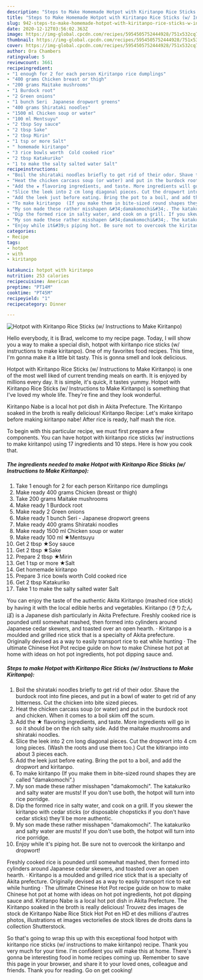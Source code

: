 ```yaml
---
description: "Steps to Make Homemade Hotpot with Kiritanpo Rice Sticks (w/ Instructions to Make Kiritanpo)"
title: "Steps to Make Homemade Hotpot with Kiritanpo Rice Sticks (w/ Instructions to Make Kiritanpo)"
slug: 942-steps-to-make-homemade-hotpot-with-kiritanpo-rice-sticks-w-instructions-to-make-kiritanpo
date: 2020-12-12T03:56:02.363Z
image: https://img-global.cpcdn.com/recipes/5954505752444928/751x532cq70/hotpot-with-kiritanpo-rice-sticks-w-instructions-to-make-kiritanpo-recipe-main-photo.jpg
thumbnail: https://img-global.cpcdn.com/recipes/5954505752444928/751x532cq70/hotpot-with-kiritanpo-rice-sticks-w-instructions-to-make-kiritanpo-recipe-main-photo.jpg
cover: https://img-global.cpcdn.com/recipes/5954505752444928/751x532cq70/hotpot-with-kiritanpo-rice-sticks-w-instructions-to-make-kiritanpo-recipe-main-photo.jpg
author: Ora Chambers
ratingvalue: 5
reviewcount: 3661
recipeingredient:
- "1 enough for 2 for each person Kiritanpo rice dumplings"
- "400 grams Chicken breast or thigh"
- "200 grams Maitake mushrooms"
- "1 Burdock root"
- "2 Green onions"
- "1 bunch Seri  Japanese dropwort greens"
- "400 grams Shirataki noodles"
- "1500 ml Chicken soup or water"
- "100 ml Mentsuyu"
- "2 tbsp Soy sauce"
- "2 tbsp Sake"
- "2 tbsp Mirin"
- "1 tsp or more Salt"
- " homemade kiritanpo"
- "3 rice bowls worth  Cold cooked rice"
- "2 tbsp Katakuriko"
- "1 to make the salty salted water Salt"
recipeinstructions:
- "Boil the shirataki noodles briefly to get rid of their odor. Shave the burdock root into fine pieces, and put in a bowl of water to get rid of any bitterness. Cut the chicken into bite sized pieces."
- "Heat the chicken carcass soup (or water) and put in the burdock root and chicken. When it comes to a boil skim off the scum."
- "Add the ★ flavoring ingredients, and taste. More ingredients will go in so it should be on the rich salty side. Add the maitake mushrooms and shirataki noodles."
- "Slice the leek into 2 cm long diagonal pieces. Cut the dropwort into 4 cm long pieces. (Wash the roots and use them too.) Cut the kitiranpo into about 3 pieces each."
- "Add the leek just before eating. Bring the pot to a boil, and add the dropwort and kiritanpo."
- "To make kiritanpo  (If you make them in bite-sized round shapes they are called &#34;damakomochi&#34;.)"
- "My son made these rather misshapen &#34;damakomochi&#34;. The katakuriko and salty water are musts! If you don&#39;t use both, the hotpot will turn into rice porridge."
- "Dip the formed rice in salty water, and cook on a grill. If you skewer the kiritanpo with cedar sticks (or disposable chopsticks if you don&#39;t have cedar sticks) they&#39;ll be more authentic."
- "My son made these rather misshapen &#34;damakomochi&#34;. The katakuriko and salty water are musts! If you don&#39;t use both, the hotpot will turn into rice porridge."
- "Enjoy while it&#39;s piping hot. Be sure not to overcook the kiritanpo and dropwort!"
categories:
- Recipe
tags:
- hotpot
- with
- kiritanpo

katakunci: hotpot with kiritanpo 
nutrition: 253 calories
recipecuisine: American
preptime: "PT14M"
cooktime: "PT45M"
recipeyield: "1"
recipecategory: Dinner

---
```



![Hotpot with Kiritanpo Rice Sticks (w/ Instructions to Make Kiritanpo)](https://img-global.cpcdn.com/recipes/5954505752444928/751x532cq70/hotpot-with-kiritanpo-rice-sticks-w-instructions-to-make-kiritanpo-recipe-main-photo.jpg)

Hello everybody, it is Brad, welcome to my recipe page. Today, I will show you a way to make a special dish, hotpot with kiritanpo rice sticks (w/ instructions to make kiritanpo). One of my favorites food recipes. This time, I'm gonna make it a little bit tasty. This is gonna smell and look delicious.

Hotpot with Kiritanpo Rice Sticks (w/ Instructions to Make Kiritanpo) is one of the most well liked of current trending meals on earth. It is enjoyed by millions every day. It is simple, it's quick, it tastes yummy. Hotpot with Kiritanpo Rice Sticks (w/ Instructions to Make Kiritanpo) is something that I've loved my whole life. They're fine and they look wonderful.

Kiritanpo Nabe is a local hot pot dish in Akita Prefecture. The Kiritanpo soaked in the broth is really delicious! Kiritanpo Recipe: Let&#39;s make kiritapo before making kiritanpo nabe! After rice is ready, half mash the rice.


To begin with this particular recipe, we must first prepare a few components. You can have hotpot with kiritanpo rice sticks (w/ instructions to make kiritanpo) using 17 ingredients and 10 steps. Here is how you cook that.

<!--inarticleads1-->

##### The ingredients needed to make Hotpot with Kiritanpo Rice Sticks (w/ Instructions to Make Kiritanpo):

1. Take 1 enough for 2 for each person Kiritanpo rice dumplings
1. Make ready 400 grams Chicken (breast or thigh)
1. Take 200 grams Maitake mushrooms
1. Make ready 1 Burdock root
1. Make ready 2 Green onions
1. Make ready 1 bunch Seri - Japanese dropwort greens
1. Make ready 400 grams Shirataki noodles
1. Make ready 1500 ml Chicken soup or water
1. Make ready 100 ml ★Mentsuyu
1. Get 2 tbsp ★Soy sauce
1. Get 2 tbsp ★Sake
1. Prepare 2 tbsp ★Mirin
1. Get 1 tsp or more ★Salt
1. Get  homemade kiritanpo
1. Prepare 3 rice bowls worth  Cold cooked rice
1. Get 2 tbsp Katakuriko
1. Take 1 to make the salty salted water Salt


You can enjoy the taste of the authentic Akita Kiritanpo (mashed rice stick) by having it with the local edible herbs and vegetables. Kiritanpo (きりたんぽ) is a Japanese dish particularly in Akita Prefecture. Freshly cooked rice is pounded until somewhat mashed, then formed into cylinders around Japanese cedar skewers, and toasted over an open hearth. · Kiritanpo is a moulded and grilled rice stick that is a specialty of Akita prefecture. Originally devised as a way to easily transport rice to eat while hunting · The ultimate Chinese Hot Pot recipe guide on how to make Chinese hot pot at home with ideas on hot pot ingredients, hot pot dipping sauce and. 

<!--inarticleads2-->

##### Steps to make Hotpot with Kiritanpo Rice Sticks (w/ Instructions to Make Kiritanpo):

1. Boil the shirataki noodles briefly to get rid of their odor. Shave the burdock root into fine pieces, and put in a bowl of water to get rid of any bitterness. Cut the chicken into bite sized pieces.
1. Heat the chicken carcass soup (or water) and put in the burdock root and chicken. When it comes to a boil skim off the scum.
1. Add the ★ flavoring ingredients, and taste. More ingredients will go in so it should be on the rich salty side. Add the maitake mushrooms and shirataki noodles.
1. Slice the leek into 2 cm long diagonal pieces. Cut the dropwort into 4 cm long pieces. (Wash the roots and use them too.) Cut the kitiranpo into about 3 pieces each.
1. Add the leek just before eating. Bring the pot to a boil, and add the dropwort and kiritanpo.
1. To make kiritanpo  (If you make them in bite-sized round shapes they are called &#34;damakomochi&#34;.)
1. My son made these rather misshapen &#34;damakomochi&#34;. The katakuriko and salty water are musts! If you don&#39;t use both, the hotpot will turn into rice porridge.
1. Dip the formed rice in salty water, and cook on a grill. If you skewer the kiritanpo with cedar sticks (or disposable chopsticks if you don&#39;t have cedar sticks) they&#39;ll be more authentic.
1. My son made these rather misshapen &#34;damakomochi&#34;. The katakuriko and salty water are musts! If you don&#39;t use both, the hotpot will turn into rice porridge.
1. Enjoy while it&#39;s piping hot. Be sure not to overcook the kiritanpo and dropwort!


Freshly cooked rice is pounded until somewhat mashed, then formed into cylinders around Japanese cedar skewers, and toasted over an open hearth. · Kiritanpo is a moulded and grilled rice stick that is a specialty of Akita prefecture. Originally devised as a way to easily transport rice to eat while hunting · The ultimate Chinese Hot Pot recipe guide on how to make Chinese hot pot at home with ideas on hot pot ingredients, hot pot dipping sauce and. Kiritanpo Nabe is a local hot pot dish in Akita Prefecture. The Kiritanpo soaked in the broth is really delicious! Trouvez des images de stock de Kiritanpo Nabe Rice Stick Hot Pot en HD et des millions d&#39;autres photos, illustrations et images vectorielles de stock libres de droits dans la collection Shutterstock. 

So that's going to wrap this up with this exceptional food hotpot with kiritanpo rice sticks (w/ instructions to make kiritanpo) recipe. Thank you very much for your time. I'm confident you will make this at home. There's gonna be interesting food in home recipes coming up. Remember to save this page in your browser, and share it to your loved ones, colleague and friends. Thank you for reading. Go on get cooking!
